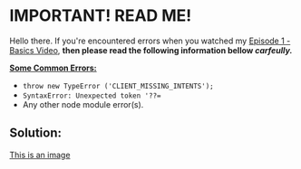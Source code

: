 # IMPORTANT! READ ME!
Hello there. If you're encountered errors when you watched my [Episode 1 - Basics Video](https://www.youtube.com/watch?v=8pbcFKzDgKY&t=676s), **then please read the following information bellow _carfeully._**

<ins> **Some Common Errors:** </ins>
- `throw new TypeError ('CLIENT_MISSING_INTENTS');`
- `SyntaxError: Unexpected token '??=`
- Any other node module error(s).

## </ins> **Solution:** </ins>


 [This is an image](https://myoctocat.com/assets/images/base-octocat.svg)
